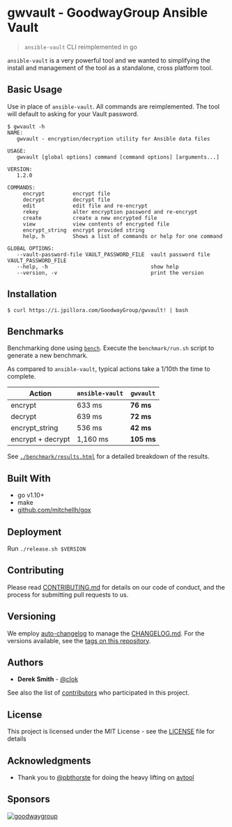 # gwvault - GoodwayGroup Ansible Vault

> `ansible-vault` CLI reimplemented in go

`ansible-vault` is a very powerful tool and we wanted to simplifying the install and management of the tool as a standalone, cross platform tool.

## Basic Usage

Use in place of `ansible-vault`. All commands are reimplemented. The tool will default to asking for your Vault password.

```
$ gwvault -h
NAME:
   gwvault - encryption/decryption utility for Ansible data files

USAGE:
   gwvault [global options] command [command options] [arguments...]

VERSION:
   1.2.0

COMMANDS:
     encrypt         encrypt file
     decrypt         decrypt file
     edit            edit file and re-encrypt
     rekey           alter encryption password and re-encrypt
     create          create a new encrypted file
     view            view contents of encrypted file
     encrypt_string  encrypt provided string
     help, h         Shows a list of commands or help for one command

GLOBAL OPTIONS:
   --vault-password-file VAULT_PASSWORD_FILE  vault password file VAULT_PASSWORD_FILE
   --help, -h                                 show help
   --version, -v                              print the version
```

## Installation

```
$ curl https://i.jpillora.com/GoodwayGroup/gwvault! | bash
```

## Benchmarks

Benchmarking done using [`bench`](https://github.com/Gabriel439/bench). Execute the `benchmark/run.sh` script to generate a new benchmark.

As compared to `ansible-vault`, typical actions take a 1/10th the time to complete.

|Action|`ansible-vault`|`gwvault`|
|------|---------------|---------|
| encrypt | 633 ms | **76 ms** |
| decrypt | 639 ms | **72 ms** |
| encrypt_string | 536 ms | **42 ms** |
| encrypt + decrypt | 1,160 ms | **105 ms** |

See [`./benchmark/results.html`](./benchmark/results.html) for a detailed breakdown of the results.

## Built With

* go v1.10+
* make
* [github.com/mitchellh/gox](https://github.com/mitchellh/gox)

## Deployment

Run `./release.sh $VERSION`

## Contributing

Please read [CONTRIBUTING.md](CONTRIBUTING.md) for details on our code of conduct, and the process for submitting pull requests to us.

## Versioning

We employ [auto-changelog](https://www.npmjs.com/package/auto-changelog) to manage the [CHANGELOG.md](CHANGELOG.md). For the versions available, see the [tags on this repository](https://github.com/GoodwayGroup/gwvault/tags).

## Authors

* **Derek Smith** - [@clok](https://github.com/clok)

See also the list of [contributors](https://github.com/GoodwayGroup/gwvault/contributors) who participated in this project.

## License

This project is licensed under the MIT License - see the [LICENSE](LICENSE) file for details

## Acknowledgments

* Thank you to [@pbthorste](https://github.com/pbthorste) for doing the heavy lifting on [avtool](https://github.com/pbthorste/avtool)

## Sponsors

[![goodwaygroup][goodwaygroup]](https://goodwaygroup.com)

[goodwaygroup]: https://s3.amazonaws.com/gw-crs-assets/goodwaygroup/logos/ggLogo_sm.png "Goodway Group"
